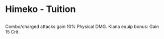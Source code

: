 # Himeko - Tuition

## 

Combo/charged attacks gain 10% Physical DMG.
Kiana equip bonus: Gain 15 Crit.